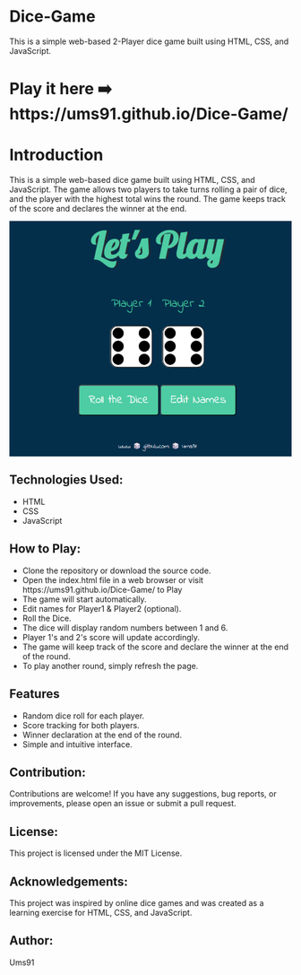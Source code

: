 # Dice-Game
This is a simple web-based 2-Player dice game built using HTML, CSS, and JavaScript.
<h1> Play it here ➡️ https://ums91.github.io/Dice-Game/ </h1>
<h1> Introduction </h1>
<p>This is a simple web-based dice game built using HTML, CSS, and JavaScript. The game allows two players to take turns rolling a pair of dice, and the player with the highest total wins the round. The game keeps track of the score and declares the winner at the end.
</p>
<img align="center" src="diceSS.png" alt="Screenshot of the dice-game"/> 

<h2> Technologies Used: </h2>
<ul> 
<li>HTML</li>
<li>CSS</li>
<li>JavaScript</li>
</ul>
<h2>How to Play:</h2>
<ul> 
<li>Clone the repository or download the source code.</li>
<li>Open the index.html file in a web browser or visit https://ums91.github.io/Dice-Game/ to Play</li>
<li>The game will start automatically.</li>
<li>Edit names for Player1 & Player2 (optional).</li>
<li>Roll the Dice.</li> 
<li>The dice will display random numbers between 1 and 6.</li>
<li>Player 1's and 2's score will update accordingly.</li>
<li>The game will keep track of the score and declare the winner at the end of the round.</li>
<li>To play another round, simply refresh the page.</li>
</ul>
<h2> Features</h2>
<ul>
  
<li>Random dice roll for each player.</li>
<li>Score tracking for both players.</li>
<li>Winner declaration at the end of the round.</li>
<li>Simple and intuitive interface.</li>
</ul>

<h2>Contribution:</h2>
<p> Contributions are welcome! If you have any suggestions, bug reports, or improvements, please open an issue or submit a pull request.</p>

<h2>License:</h2>
<p> This project is licensed under the MIT License.</p>

<h2>Acknowledgements:</h2>
<p> This project was inspired by online dice games and was created as a learning exercise for HTML, CSS, and JavaScript.</p>

<h2>Author:</h2>
<p> Ums91</p>
